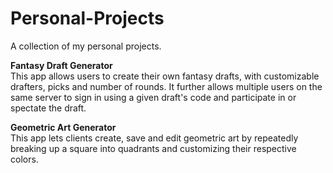 # Personal-Projects
A collection of my personal projects. 

**Fantasy Draft Generator**\
This app allows users to create their own fantasy drafts, with customizable drafters, picks and number of rounds.
It further allows multiple users on the same server to sign in using a given draft's code and participate in or spectate the draft.

**Geometric Art Generator**\
This app lets clients create, save and edit geometric art by repeatedly breaking up a square into quadrants and customizing their respective colors. 
